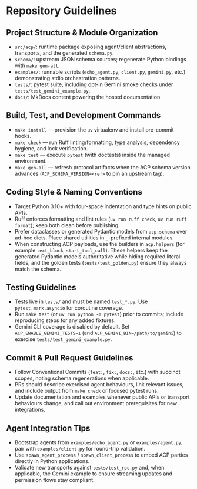 # Repository Guidelines

## Project Structure & Module Organization
- `src/acp/`: runtime package exposing agent/client abstractions, transports, and the generated `schema.py`.
- `schema/`: upstream JSON schema sources; regenerate Python bindings with `make gen-all`.
- `examples/`: runnable scripts (`echo_agent.py`, `client.py`, `gemini.py`, etc.) demonstrating stdio orchestration patterns.
- `tests/`: pytest suite, including opt-in Gemini smoke checks under `tests/test_gemini_example.py`.
- `docs/`: MkDocs content powering the hosted documentation.

## Build, Test, and Development Commands
- `make install` — provision the `uv` virtualenv and install pre-commit hooks.
- `make check` — run Ruff linting/formatting, type analysis, dependency hygiene, and lock verification.
- `make test` — execute `pytest` (with doctests) inside the managed environment.
- `make gen-all` — refresh protocol artifacts when the ACP schema version advances (`ACP_SCHEMA_VERSION=<ref>` to pin an upstream tag).

## Coding Style & Naming Conventions
- Target Python 3.10+ with four-space indentation and type hints on public APIs.
- Ruff enforces formatting and lint rules (`uv run ruff check`, `uv run ruff format`); keep both clean before publishing.
- Prefer dataclasses or generated Pydantic models from `acp.schema` over ad-hoc dicts. Place shared utilities in `_`-prefixed internal modules.
- When constructing ACP payloads, use the builders in `acp.helpers` (for example `text_block`, `start_tool_call`). These helpers keep the generated Pydantic models authoritative while hiding required literal fields, and the golden tests (`tests/test_golden.py`) ensure they always match the schema.

## Testing Guidelines
- Tests live in `tests/` and must be named `test_*.py`. Use `pytest.mark.asyncio` for coroutine coverage.
- Run `make test` (or `uv run python -m pytest`) prior to commits; include reproducing steps for any added fixtures.
- Gemini CLI coverage is disabled by default. Set `ACP_ENABLE_GEMINI_TESTS=1` (and `ACP_GEMINI_BIN=/path/to/gemini`) to exercise `tests/test_gemini_example.py`.

## Commit & Pull Request Guidelines
- Follow Conventional Commits (`feat:`, `fix:`, `docs:`, etc.) with succinct scopes, noting schema regenerations when applicable.
- PRs should describe exercised agent behaviours, link relevant issues, and include output from `make check` or focused pytest runs.
- Update documentation and examples whenever public APIs or transport behaviours change, and call out environment prerequisites for new integrations.

## Agent Integration Tips
- Bootstrap agents from `examples/echo_agent.py` or `examples/agent.py`; pair with `examples/client.py` for round-trip validation.
- Use `spawn_agent_process` / `spawn_client_process` to embed ACP parties directly in Python applications.
- Validate new transports against `tests/test_rpc.py` and, when applicable, the Gemini example to ensure streaming updates and permission flows stay compliant.
